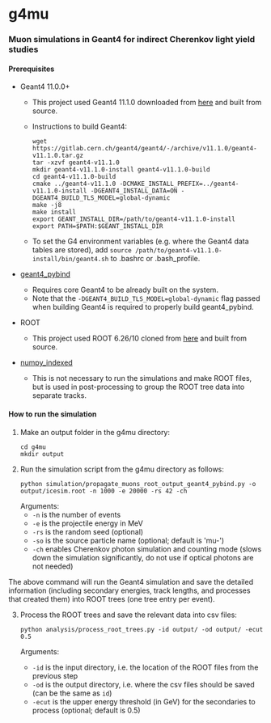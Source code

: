 # g4mu
### Muon simulations in Geant4 for indirect Cherenkov light yield studies



#### Prerequisites
* Geant4 11.0.0+
  * This project used Geant4 11.1.0 downloaded from [here](https://gitlab.cern.ch/geant4/geant4/-/archive/v11.1.0/geant4-v11.1.0.tar.gz) and built from source.
  * Instructions to build Geant4: 
  
     ```
     wget https://gitlab.cern.ch/geant4/geant4/-/archive/v11.1.0/geant4-v11.1.0.tar.gz
     tar -xzvf geant4-v11.1.0
     mkdir geant4-v11.1.0-install geant4-v11.1.0-build
     cd geant4-v11.1.0-build
     cmake ../geant4-v11.1.0 -DCMAKE_INSTALL_PREFIX=../geant4-v11.1.0-install -DGEANT4_INSTALL_DATA=ON -DGEANT4_BUILD_TLS_MODEL=global-dynamic
     make -j8
     make install
     export GEANT_INSTALL_DIR=/path/to/geant4-v11.1.0-install
     export PATH=$PATH:$GEANT_INSTALL_DIR
     ```
  * To set the G4 environment variables (e.g. where the Geant4 data tables are stored), add `source /path/to/geant4-v11.1.0-install/bin/geant4.sh` to .bashrc or .bash_profile.
* [geant4_pybind](https://github.com/HaarigerHarald/geant4_pybind)
  * Requires core Geant4 to be already built on the system.
  * Note that the `-DGEANT4_BUILD_TLS_MODEL=global-dynamic` flag passed when building Geant4 is required to properly build geant4_pybind.
* ROOT
  * This project used ROOT 6.26/10 cloned from [here](https://github.com/root-project/root.git) and built from source.

* [numpy_indexed](https://github.com/EelcoHoogendoorn/Numpy_arraysetops_EP)
  * This is not necessary to run the simulations and make ROOT files, but is used in post-processing to group the ROOT tree data into separate tracks.
      

#### How to run the simulation

1. Make an output folder in the g4mu directory:
   ```
   cd g4mu
   mkdir output
   ```
2. Run the simulation script from the g4mu directory as follows:
   ```
   python simulation/propagate_muons_root_output_geant4_pybind.py -o output/icesim.root -n 1000 -e 20000 -rs 42 -ch
   ```
    Arguments:
    - `-n` is the number of events
    - `-e` is the projectile energy in MeV
    - `-rs` is the random seed (optional)
    - `-so` is the source particle name (optional; default is 'mu-')
    - `-ch` enables Cherenkov photon simulation and counting mode (slows down the simulation significantly, do not use if optical photons are not needed)

The above command will run the Geant4 simulation and save the detailed information (including secondary energies, track lengths, and processes that created them) into ROOT trees (one tree entry per event). 

3. Process the ROOT trees and save the relevant data into csv files:
   ```
   python analysis/process_root_trees.py -id output/ -od output/ -ecut 0.5
   ```
   
   Arguments:
   - `-id` is the input directory, i.e. the location of the ROOT files from the previous step
   - `-od` is the output directory, i.e. where the csv files should be saved (can be the same as `id`)
   - `-ecut` is the upper energy threshold (in GeV) for the secondaries to process (optional; default is 0.5)
